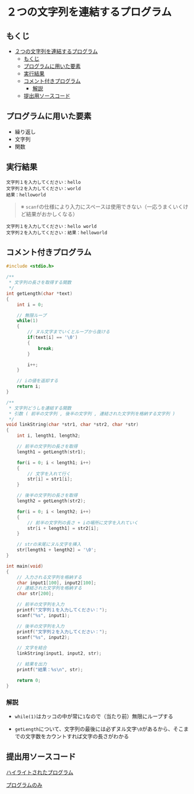 # ２つの文字列を連結するプログラム

## もくじ

<!-- TOC -->

- [２つの文字列を連結するプログラム](#２つの文字列を連結するプログラム)
    - [もくじ](#もくじ)
    - [プログラムに用いた要素](#プログラムに用いた要素)
    - [実行結果](#実行結果)
    - [コメント付きプログラム](#コメント付きプログラム)
        - [解説](#解説)
    - [提出用ソースコード](#提出用ソースコード)

<!-- /TOC -->

## プログラムに用いた要素

* 繰り返し
* 文字列
* 関数

## 実行結果

```
文字列１を入力してください：hello
文字列２を入力してください：world
結果：helloworld
```

> ※ `scanf`の仕様により入力にスペースは使用できない（一応うまくいくけど結果がおかしくなる）

```
文字列１を入力してください：hello world
文字列２を入力してください：結果：helloworld
```

## コメント付きプログラム

```c
#include <stdio.h>

/**
 * 文字列の長さを取得する関数
 */
int getLength(char *text)
{
    int i = 0;

    // 無限ループ
    while(1)
    {
        // ヌル文字までいくとループから抜ける
        if(text[i] == '\0')
        {
            break;
        }

        i++;
    }

    // iの値を返却する
    return i;
}

/**
 * 文字列どうしを連結する関数
 * 引数 ( 前半の文字列 , 後半の文字列 , 連結された文字列を格納する文字列 )
 */
void linkString(char *str1, char *str2, char *str)
{
    int i, length1, length2;

    // 前半の文字列の長さを取得
    length1 = getLength(str1);

    for(i = 0; i < length1; i++)
    {
        // 文字を入れて行く
        str[i] = str1[i];
    }

    // 後半の文字列の長さを取得
    length2 = getLength(str2);

    for(i = 0; i < length2; i++)
    {
        // 前半の文字列の長さ + iの場所に文字を入れていく
        str[i + length1] = str2[i];
    }

    // strの末尾にヌル文字を挿入
    str[length1 + length2] = '\0';
}

int main(void)
{
    // 入力される文字列を格納する
    char input1[100], input2[100];
    // 連結された文字列を格納する
    char str[200];

    // 前半の文字列を入力
    printf("文字列１を入力してください：");
    scanf("%s", input1);

    // 後半の文字列を入力
    printf("文字列２を入力してください：");
    scanf("%s", input2);

    // 文字を結合
    linkString(input1, input2, str);

    // 結果を出力
    printf("結果：%s\n", str);

    return 0;
}
```

### 解説

* `while(1)`はカッコの中が常に`1`なので（当たり前）無限にループする

* `getLength`について、文字列の最後には必ずヌル文字`\0`があるから、そこまでの文字数をカウントすれば文字の長さがわかる

## 提出用ソースコード

[ハイライトされたプログラム](./program.c)

[プログラムのみ](https://raw.githubusercontent.com/simochee/c-unit-recognition/master/suzukawa/program.c)
